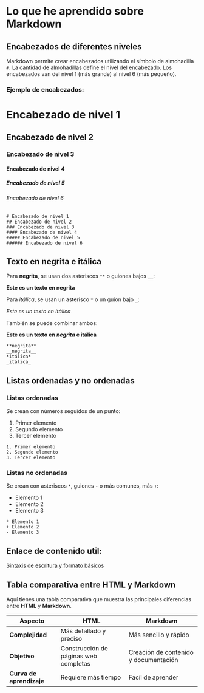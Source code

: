 # Lo que he aprendido sobre Markdown

## Encabezados de diferentes niveles

Markdown permite crear encabezados utilizando el símbolo de almohadilla `#`. La cantidad de almohadillas define el nivel del encabezado. Los encabezados van del nivel 1 (más grande) al nivel 6 (más pequeño).

### Ejemplo de encabezados:
# Encabezado de nivel 1
## Encabezado de nivel 2
### Encabezado de nivel 3
#### Encabezado de nivel 4
##### Encabezado de nivel 5
###### Encabezado de nivel 6

```
# Encabezado de nivel 1
## Encabezado de nivel 2
### Encabezado de nivel 3
#### Encabezado de nivel 4
##### Encabezado de nivel 5
###### Encabezado de nivel 6
```

## Texto en negrita e itálica

Para **negrita**, se usan dos asteriscos `**` o guiones bajos `__`:

**Este es un texto en negrita**

Para *itálica*, se usan un asterisco `*` o un guion bajo `_`:

*Este es un texto en itálica*

También se puede combinar ambos:

**Este es un texto en *negrita* e itálica**

```
**negrita**
__negrita__
*itálica*
_itálica_
```

## Listas ordenadas y no ordenadas

### Listas ordenadas

Se crean con números seguidos de un punto:

1. Primer elemento
2. Segundo elemento
3. Tercer elemento

```
1. Primer elemento
2. Segundo elemento
3. Tercer elemento
```

### Listas no ordenadas

Se crean con asteriscos `*`, guiones `-` o más comunes, más `+`:

- Elemento 1
- Elemento 2
- Elemento 3

```
* Elemento 1
+ Elemento 2
- Elemento 3
```

## Enlace de contenido util:

[Sintaxis de escritura y formato básicos](https://docs.github.com/es/get-started/writing-on-github/getting-started-with-writing-and-formatting-on-github/basic-writing-and-formatting-syntax)

## Tabla comparativa entre HTML y Markdown

Aquí tienes una tabla comparativa que muestra las principales diferencias entre **HTML** y **Markdown**.

| **Aspecto**              | **HTML**                                  | **Markdown**                          |
| ------------------------ | ----------------------------------------- | ------------------------------------- |
| **Complejidad**          | Más detallado y preciso                   | Más sencillo y rápido                 |
| **Objetivo**             | Construcción de páginas web completas     | Creación de contenido y documentación |
| **Curva de aprendizaje** | Requiere más tiempo                       | Fácil de aprender                     |

